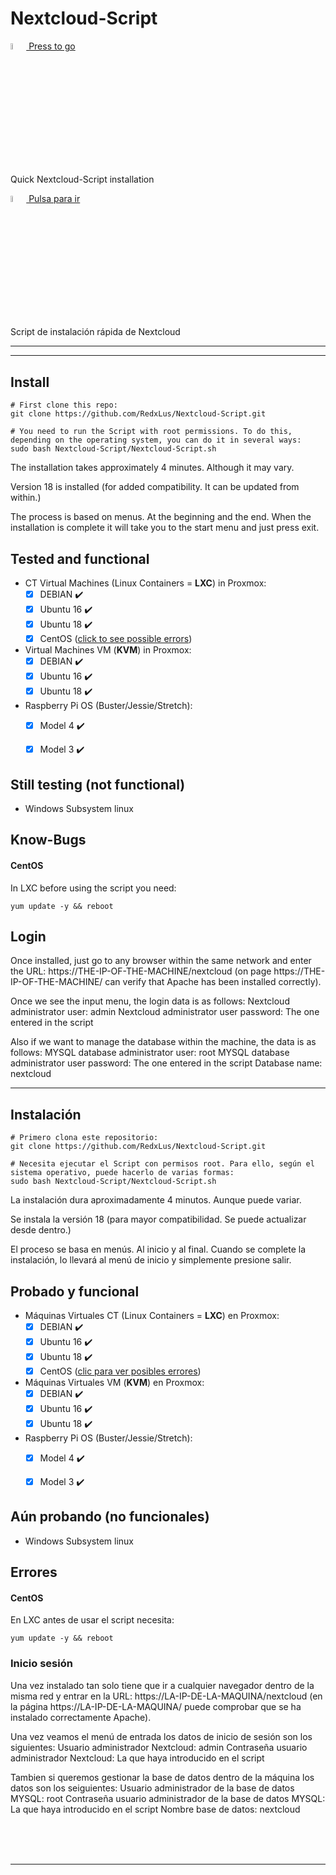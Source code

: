 # Nextcloud-Script
<a href="#install"><img src="https://images.emojiterra.com/twitter/v11/512px/1f1fa-1f1f8.png" alt="usa" width="5%"> Press to go</a>

Quick Nextcloud-Script installation 

<a href="#instalación"><img src="https://images.emojiterra.com/twitter/v11/128px/1f1ea-1f1f8.png" alt="spanish" width="5%"> Pulsa para ir</a>

Script de instalación rápida de Nextcloud<br>

___
___



## Install

```
# First clone this repo:
git clone https://github.com/RedxLus/Nextcloud-Script.git

# You need to run the Script with root permissions. To do this, depending on the operating system, you can do it in several ways:
sudo bash Nextcloud-Script/Nextcloud-Script.sh
```

The installation takes approximately 4 minutes. Although it may vary.

Version 18 is installed (for added compatibility. It can be updated from within.)

The process is based on menus. At the beginning and the end. When the installation is complete it will take you to the start menu and just press exit.

## Tested and functional

- CT Virtual Machines (Linux Containers = **LXC**) in Proxmox:
  - [x]  DEBIAN  :heavy_check_mark:
  - [x]  Ubuntu 16  :heavy_check_mark:
  - [x]  Ubuntu 18  :heavy_check_mark:
  - [x]  CentOS  (<a href="#know-bugs">click to see possible errors</a>)
- Virtual Machines VM (**KVM**) in Proxmox: 
  - [x]  DEBIAN  :heavy_check_mark:
  - [x]  Ubuntu 16  :heavy_check_mark:
  - [x]  Ubuntu 18  :heavy_check_mark:
- Raspberry Pi OS (Buster/Jessie/Stretch):
  - [x]  Model 4  :heavy_check_mark:
  - [x]  Model 3  :heavy_check_mark:


## Still testing (not functional)

- Windows Subsystem linux

## Know-Bugs

#### CentOS
In LXC before using the script you need:
```
yum update -y && reboot
```

## Login

Once installed, just go to any browser within the same network and enter the URL:
https://THE-IP-OF-THE-MACHINE/nextcloud (on page https://THE-IP-OF-THE-MACHINE/ can verify that Apache has been installed correctly).

Once we see the input menu, the login data is as follows:
Nextcloud administrator user: admin
Nextcloud administrator user password: The one entered in the script

Also if we want to manage the database within the machine, the data is as follows:
MYSQL database administrator user: root
MYSQL database administrator user password: The one entered in the script
Database name: nextcloud

___

## Instalación

```
# Primero clona este repositorio:
git clone https://github.com/RedxLus/Nextcloud-Script.git

# Necesita ejecutar el Script con permisos root. Para ello, según el sistema operativo, puede hacerlo de varias formas:
sudo bash Nextcloud-Script/Nextcloud-Script.sh
```

La instalación dura aproximadamente 4 minutos. Aunque puede variar.

Se instala la versión 18 (para mayor compatibilidad. Se puede actualizar desde dentro.)

El proceso se basa en menús. Al inicio y al final. Cuando se complete la instalación, lo llevará al menú de inicio y simplemente presione salir.

## Probado y funcional

- Máquinas Virtuales CT (Linux Containers = **LXC**) en Proxmox:
  - [x]  DEBIAN  :heavy_check_mark:
  - [x]  Ubuntu 16  :heavy_check_mark:
  - [x]  Ubuntu 18  :heavy_check_mark:
  - [x]  CentOS  (<a href="#errores">clic para ver posibles errores</a>)
- Máquinas Virtuales VM (**KVM**) en Proxmox: 
  - [x]  DEBIAN  :heavy_check_mark:
  - [x]  Ubuntu 16  :heavy_check_mark:
  - [x]  Ubuntu 18  :heavy_check_mark:
- Raspberry Pi OS (Buster/Jessie/Stretch):
  - [x]  Model 4  :heavy_check_mark:
  - [x]  Model 3  :heavy_check_mark:


## Aún probando (no funcionales)

- Windows Subsystem linux

## Errores

#### CentOS
En LXC antes de usar el script necesita:
```
yum update -y && reboot
```

### Inicio sesión

Una vez instalado tan solo tiene que ir a cualquier navegador dentro de la misma red y entrar en la URL:
https://LA-IP-DE-LA-MAQUINA/nextcloud (en la página https://LA-IP-DE-LA-MAQUINA/ puede comprobar que se ha instalado correctamente Apache).

Una vez veamos el menú de entrada los datos de inicio de sesión son los siguientes:
Usuario administrador Nextcloud: admin
Contraseña usuario administrador Nextcloud: La que haya introducido en el script

Tambien si queremos gestionar la base de datos dentro de la máquina los datos son los seiguientes:
Usuario administrador de la base de datos MYSQL: root
Contraseña usuario administrador de la base de datos MYSQL: La que haya introducido en el script
Nombre base de datos: nextcloud

<br/>
<br/>
<br/>

___
